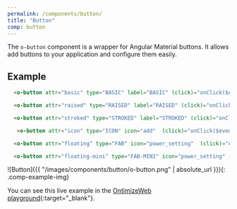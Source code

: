 ```yaml
---
permalink: /components/button/
title: "Button"
comp: button
---
```


The `o-button` component is a wrapper for Angular Material buttons. It allows add buttons to your application and configure them easily.

## Example

```html
  <o-button attr="basic" type="BASIC" label="BASIC" (click)="onClick($event)"></o-button>

  <o-button attr="raised" type="RAISED" label="RAISED" (click)="onClick($event)"></o-button>

  <o-button attr="stroked" type="STROKED" label="STROKED" (click)="onClick($event)"></o-button>

   <o-button attr="icon" type="ICON" icon="add"  (click)="onClick($event)"></o-button>

  <o-button attr="floating" type="FAB" icon="power_setting"  (click)="onClick($event)"></o-button>

  <o-button attr="floating-mini" type="FAB-MINI" icon="power_setting" (click)="onClick($event)"></o-button>
```

![Button]({{ "/images/components/button/o-button.png" | absolute_url }}){: .comp-example-img}

You can see this live example in the [OntimizeWeb playground]({{site.playgroundurl}}/main/buttons){:target="_blank"}.
